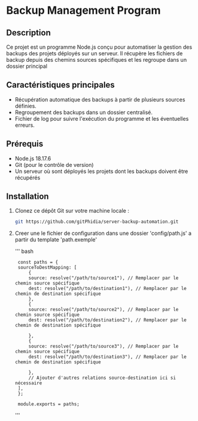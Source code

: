 # Backup Management Program

## Description
Ce projet est un programme Node.js conçu pour automatiser la gestion des backups des projets déployés sur un serveur. Il récupère les fichiers de backup depuis des chemins sources spécifiques et les regroupe dans un dossier principal

## Caractéristiques principales
- Récupération automatique des backups à partir de plusieurs sources définies.
- Regroupement des backups dans un dossier centralisé.
- Fichier de log pour suivre l'exécution du programme et les éventuelles erreurs.

## Prérequis
- Node.js 18.17.6
- Git (pour le contrôle de version)
- Un serveur où sont déployés les projets dont les backups doivent être récupérés

## Installation

1. Clonez ce dépôt Git sur votre machine locale :
   ```bash
   git https://github.com/gitPhidia/server-backup-automation.git


2. Creer une le fichier de configuration dans une dossier 'config/path.js' a partir  du template 'path.exemple'

    ''' bash

        const paths = {
        sourceToDestMapping: [
            {
            source: resolve("/path/to/source1"), // Remplacer par le chemin source spécifique
            dest: resolve("/path/to/destination1"), // Remplacer par le chemin de destination spécifique
            },
            {
            source: resolve("/path/to/source2"), // Remplacer par le chemin source spécifique
            dest: resolve("/path/to/destination2"), // Remplacer par le chemin de destination spécifique
            
            },
            {
            source: resolve("/path/to/source3"), // Remplacer par le chemin source spécifique
            dest: resolve("/path/to/destination3"), // Remplacer par le chemin de destination spécifique
            
            },
            // Ajouter d'autres relations source-destination ici si nécessaire
        ],
        };

        module.exports = paths;


    '''


